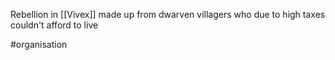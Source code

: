 Rebellion in [[Vivex]] made up from dwarven  villagers who due to high taxes couldn't afford to live

#organisation 